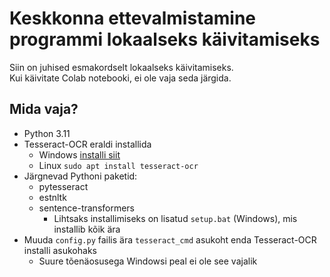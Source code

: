 # Keskkonna ettevalmistamine programmi lokaalseks käivitamiseks

Siin on juhised esmakordselt lokaalseks käivitamiseks.  
Kui käivitate Colab notebooki, ei ole vaja seda järgida.

## Mida vaja?
* Python 3.11
* Tesseract-OCR eraldi installida 
    * Windows [installi siit](https://github.com/UB-Mannheim/tesseract/wiki)
    * Linux `sudo apt install tesseract-ocr`
* Järgnevad Pythoni paketid:
    * pytesseract
    * estnltk
    * sentence-transformers
        * Lihtsaks installimiseks on lisatud `setup.bat` (Windows), mis installib kõik ära
* Muuda `config.py` failis ära `tesseract_cmd` asukoht enda Tesseract-OCR installi asukohaks
    * Suure tõenäosusega Windowsi peal ei ole see vajalik


